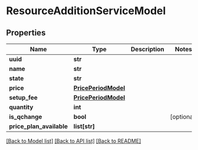 # ResourceAdditionServiceModel

## Properties
Name | Type | Description | Notes
------------ | ------------- | ------------- | -------------
**uuid** | **str** |  | 
**name** | **str** |  | 
**state** | **str** |  | 
**price** | [**PricePeriodModel**](PricePeriodModel.md) |  | 
**setup_fee** | [**PricePeriodModel**](PricePeriodModel.md) |  | 
**quantity** | **int** |  | 
**is_qchange** | **bool** |  | [optional] 
**price_plan_available** | **list[str]** |  | 

[[Back to Model list]](../README.md#documentation-for-models) [[Back to API list]](../README.md#documentation-for-api-endpoints) [[Back to README]](../README.md)


